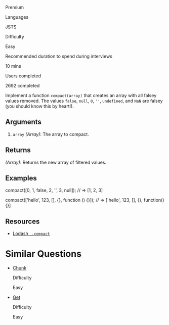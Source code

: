 

Premium

Languages

JSTS

Difficulty

Easy

Recommended duration to spend during interviews

10 mins

Users completed

2692 completed

Implement a function `compact(array)` that creates an array with all falsey values removed. The values `false`, `null`, `0`, `''`, `undefined`, and `NaN` are falsey (you should know this by heart!).

## Arguments

1. `array` _(Array)_: The array to compact.

## Returns

_(Array)_: Returns the new array of filtered values.

## Examples

compact([0, 1, false, 2, '', 3, null]); // => [1, 2, 3]

compact(['hello', 123, [], {}, function () {}]); // => ['hello', 123, [], {}, function() {}]

## Resources

- [Lodash `_.compact`](https://lodash.com/docs/#compact)

# Similar Questions

- [Chunk](https://www.greatfrontend.com/questions/javascript/chunk)
    
    Difficulty
    
    Easy
    
- [Get](https://www.greatfrontend.com/questions/javascript/get)
    
    Difficulty
    
    Easy
